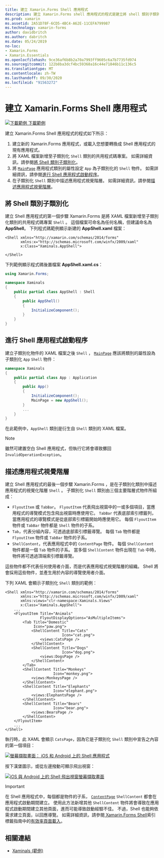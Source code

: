 ```yaml
---
title: 建立 Xamarin.Forms Shell 應用程式
description: 建立 Xamarin.Forms shell 應用程式的程式是建立將 shell 類別子類別化的 XAML 檔案、將應用程式之應用程式類別的 MainPage 屬性設定為子類別化的 shell 物件，然後在子類別化 shell 類別中描述應用程式的視覺化階層。
ms.prod: xamarin
ms.assetid: 2A51D78F-6CD5-4BC4-A62E-11CEFA799987
ms.technology: xamarin-forms
author: davidbritch
ms.author: dabritch
ms.date: 05/24/2019
no-loc:
- Xamarin.Forms
- Xamarin.Essentials
ms.openlocfilehash: 9ce36af6b8b2a70a7993ff9605c6a7b7735fd974
ms.sourcegitcommit: 122b8ba3dcf4bc59368a16c44e71846b11c136c5
ms.translationtype: MT
ms.contentlocale: zh-TW
ms.lasthandoff: 09/30/2020
ms.locfileid: "91563272"
---
```

# <a name="create-a-no-locxamarinforms-shell-application"></a>建立 Xamarin.Forms Shell 應用程式

[![下載範例](~/media/shared/download.png) 下載範例](https://docs.microsoft.com/samples/xamarin/xamarin-forms-samples/userinterface-xaminals/)

建立 Xamarin.Forms Shell 應用程式的程式如下所示：

1. 建立新的 Xamarin.Forms 應用程式，或載入您想要轉換成 Shell 應用程式的現有應用程式。
1. 將 XAML 檔案新增至子類別化 `Shell` 類別的共用程式碼專案。 如需詳細資訊，請參閱[將 Shell 類別子類別化](#subclass-the-shell-class)。
1. 將 [`MainPage`](xref:Xamarin.Forms.Application.MainPage) 應用程式類別的屬性設定 `App` 為子類別化的 `Shell` 物件。 如需詳細資訊，請參閱[進行 Shell 應用程式啟動程序](#bootstrap-the-shell-application)。
1. 在子類別化 `Shell` 類別中描述應用程式視覺階層。 如需詳細資訊，請參閱[描述應用程式視覺階層](#describe-the-visual-hierarchy-of-the-application)。

## <a name="subclass-the-shell-class"></a>將 Shell 類別子類別化

建立 Shell 應用程式的第一個步驟 Xamarin.Forms 是將 XAML 檔案新增至子類別化類別的共用程式碼專案 `Shell` 。 這個檔案可命名為任何名稱，但建議命名為 **AppShell**。 下列程式碼範例顯示新建的 **AppShell.xaml** 檔案：

```xaml
<Shell xmlns="http://xamarin.com/schemas/2014/forms"
       xmlns:x="http://schemas.microsoft.com/winfx/2009/xaml"
       x:Class="Xaminals.AppShell">

</Shell>
```

下列範例顯示程式碼後置檔案 **AppShell.xaml.cs**：

```csharp
using Xamarin.Forms;

namespace Xaminals
{
    public partial class AppShell : Shell
    {
        public AppShell()
        {
            InitializeComponent();
        }
    }
}
```

## <a name="bootstrap-the-shell-application"></a>進行 Shell 應用程式啟動程序

建立子類別化物件的 XAML 檔案之後 `Shell` ， [`MainPage`](xref:Xamarin.Forms.Application.MainPage) 應該將類別的屬性設為子類別化 `App` `Shell` 物件：

```csharp
namespace Xaminals
{
    public partial class App : Application
    {
        public App()
        {
            InitializeComponent();
            MainPage = new AppShell();
        }
        ...
    }
}
```

在此範例中，`AppShell` 類別是衍生自 `Shell` 類別的 XAML 檔案。

> [!NOTE]
> 雖然可建置空白 Shell 應用程式，但執行它將會導致擲回 `InvalidOperationException`。

## <a name="describe-the-visual-hierarchy-of-the-application"></a>描述應用程式視覺階層

建立 Shell 應用程式的最後一個步驟 Xamarin.Forms ，是在子類別化類別中描述應用程式的視覺化階層 `Shell` 。 子類別化 `Shell` 類別由三個主要階層式物件所組成：

- `FlyoutItem` 或 `TabBar`。 `FlyoutItem` 代表飛出視窗中的一或多個項目，當應用程式的導覽模式包含飛出視窗時應使用它。 `TabBar` 代表底部索引標籤列，當應用程式的導覽模式是從底部索引標籤開始時應使用它。 每個 `FlyoutItem` 物件或 `TabBar` 物件都是 `Shell` 物件的子系。
- `Tab`，代表分組內容，可透過底部索引標籤導覽。 每個 `Tab` 物件都是 `FlyoutItem` 物件或 `TabBar` 物件的子系。
- `ShellContent`，代表應用程式中的 `ContentPage` 物件。 每個 `ShellContent` 物件都是一個 `Tab` 物件的子系。 當多個 `ShellContent` 物件出現在 `Tab` 中時，物件將可透過頂端索引標籤導覽。

這些物件都不代表任何使用者介面，而是代表應用程式視覺階層的組織。 Shell 將會採用這些物件，並產生用於內容的導覽使用者介面。

下列 XAML 會顯示子類別化 `Shell` 類別的範例：

```xaml
<Shell xmlns="http://xamarin.com/schemas/2014/forms"
       xmlns:x="http://schemas.microsoft.com/winfx/2009/xaml"
       xmlns:views="clr-namespace:Xaminals.Views"
       x:Class="Xaminals.AppShell">
    ...
    <FlyoutItem Title="Animals"
                FlyoutDisplayOptions="AsMultipleItems">
        <Tab Title="Domestic"
             Icon="paw.png">
            <ShellContent Title="Cats"
                          Icon="cat.png">
                <views:CatsPage />
            </ShellContent>
            <ShellContent Title="Dogs"
                          Icon="dog.png">
                <views:DogsPage />
            </ShellContent>
        </Tab>
        <ShellContent Title="Monkeys"
                      Icon="monkey.png">
            <views:MonkeysPage />
        </ShellContent>
        <ShellContent Title="Elephants"
                      Icon="elephant.png">  
            <views:ElephantsPage />
        </ShellContent>
        <ShellContent Title="Bears"
                      Icon="bear.png">
            <views:BearsPage />
        </ShellContent>
    </FlyoutItem>
    ...
</Shell>
```

執行時，此 XAML 會顯示 `CatsPage`，因為它是子類別化 `Shell` 類別中宣告之內容的第一個項目：

[![螢幕擷取畫面： iOS 和 Android 上的 Shell 應用程式](create-images/cats.png "Shell 應用程式")](create-images/cats-large.png#lightbox "Shell 應用程式")

按下漢堡圖示，或從左邊撥動可顯示飛出視窗：

[![iOS 與 Android 上的 Shell 飛出視窗螢幕擷取畫面](create-images/flyout-reduced.png "Shell 飛出視窗")](create-images/flyout-reduced-large.png#lightbox "Shell 飛出視窗")

> [!IMPORTANT]
> 在 Shell 應用程式中，每個都是物件的子系， [`ContentPage`](xref:Xamarin.Forms.ContentPage) `ShellContent` 都會在應用程式啟動期間建立。 使用此方法新增其他 `ShellContent` 物件將會導致在應用程式啟動期間建立其他頁面，進而可能導致啟動經驗不佳。 不過，Shell 也能夠依需求建立頁面，以回應導覽。 如需詳細資訊，請參閱[ Xamarin.Forms Shell](tabs.md)索引標籤指南中的[有效率頁面載入](tabs.md#efficient-page-loading)。

## <a name="related-links"></a>相關連結

- [Xaminals (範例)](/samples/xamarin/xamarin-forms-samples/userinterface-xaminals/)